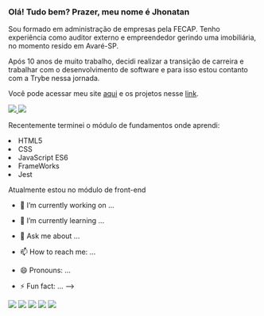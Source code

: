 ### Olá! Tudo bem? Prazer, meu nome é Jhonatan

Sou formado em administração de empresas pela FECAP. Tenho experiência como auditor externo e empreendedor gerindo uma imobiliária, no momento resido em Avaré-SP.

Após 10 anos de muito trabalho, decidi realizar a transição de carreira e trabalhar com o desenvolvimento de software e para isso estou contanto com a Trybe nessa jornada.

Você pode acessar meu site <a href="https://jiarguello.github.io" target="_blank">aqui</a> e os projetos nesse <a href="https://jiarguello.github.io/projects.html" target="_blank">link</a>.

<a href="https://www.linkedin.com/in/jhonatan-arguello/">
  <img href="https://www.linkedin.com/in/jhonatan-arguello/" src="https://img.shields.io/badge/LinkedIn-0077B5?style=for-the-badge&logo=linkedin&logoColor=white"/>
</a>
<a href="mailto:jhonatan.arguello@gmail.com?subject=Olá!">
  <img src="https://img.shields.io/badge/Gmail-D14836?style=for-the-badge&logo=gmail&logoColor=white" />
</a>

Recentemente terminei o módulo de fundamentos onde aprendi:

<li>HTML5</>
<li>CSS</>
<li>JavaScript ES6</>
<li>FrameWorks</>
<li>Jest</>



Atualmente estou no módulo de front-end


- 🔭 I’m currently working on ...
- 🌱 I’m currently learning ...

- 💬 Ask me about ...
- 📫 How to reach me: ...
- 😄 Pronouns: ...
- ⚡ Fun fact: ...
-->

<img src="https://img.shields.io/badge/HTML5-E34F26?style=for-the-badge&logo=html5&logoColor=white">

<img src="https://img.shields.io/badge/CSS3-1572B6?style=for-the-badge&logo=css3&logoColor=white">

<img src="https://img.shields.io/badge/JavaScript-323330?style=for-the-badge&logo=javascript&logoColor=F7DF1E">

<img src="https://img.shields.io/badge/Bootstrap-563D7C?style=for-the-badge&logo=bootstrap&logoColor=white">

<img src="https://img.shields.io/badge/React-20232A?style=for-the-badge&logo=react&logoColor=61DAFB">
